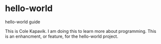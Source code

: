 hello-world
===========

hello-world guide

This is Cole Kapavik. I am doing this to learn more about programming. 
This is an enhancment, or feature, for the hello-world project.
